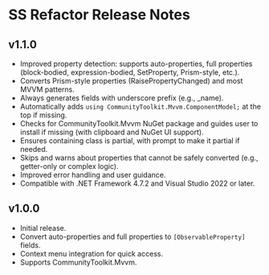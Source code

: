 # SS Refactor Release Notes

## v1.1.0
- Improved property detection: supports auto-properties, full properties (block-bodied, expression-bodied, SetProperty, Prism-style, etc.).
- Converts Prism-style properties (RaisePropertyChanged) and most MVVM patterns.
- Always generates fields with underscore prefix (e.g., _name).
- Automatically adds `using CommunityToolkit.Mvvm.ComponentModel;` at the top if missing.
- Checks for CommunityToolkit.Mvvm NuGet package and guides user to install if missing (with clipboard and NuGet UI support).
- Ensures containing class is partial, with prompt to make it partial if needed.
- Skips and warns about properties that cannot be safely converted (e.g., getter-only or complex logic).
- Improved error handling and user guidance.
- Compatible with .NET Framework 4.7.2 and Visual Studio 2022 or later.

## v1.0.0
- Initial release.
- Convert auto-properties and full properties to `[ObservableProperty]` fields.
- Context menu integration for quick access.
- Supports CommunityToolkit.Mvvm.
